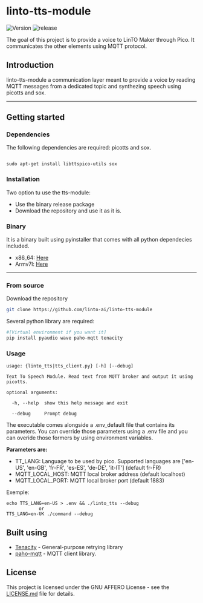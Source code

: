 # linto-tts-module
![Version](https://img.shields.io/github/manifest-json/v/linto-ai/linto-tts-module) ![release](https://img.shields.io/github/v/release/linto-ai/linto-tts-module)


The goal of this project is to provide a voice to LinTO Maker through Pico.
It communicates the other elements using MQTT protocol.

## Introduction
linto-tts-module a communication layer meant to provide a voice by reading MQTT messages 
from a dedicated topic and synthezing speech using picotts and sox.

-----

## Getting started

### Dependencies

The following dependencies are required: picotts and sox.

```

sudo apt-get install libttspico-utils sox
```

### Installation
Two option tu use the tts-module:
* Use the binary release package
* Download the repository and use it as it is.

### Binary
It is a binary built using pyinstaller that comes with all python dependecies included.
* x86_64: [Here]()
* Armv7l: [Here]()

-----

### From source
Download the repository
```bash
git clone https://github.com/linto-ai/linto-tts-module
```
Several python library are required:
```bash
#[Virtual environment if you want it]
pip install pyaudio wave paho-mqtt tenacity
```

### Usage

```
usage: {linto_tts|tts_client.py} [-h] [--debug]

Text To Speech Module. Read text from MQTT broker and output it using picotts.

optional arguments:

  -h, --help  show this help message and exit

  --debug     Prompt debug

```

The executable comes alongside a .env_default file that contains its parameters.
You can override those parameters using a .env file and you can overide those formers by using environment variables.

**Parameters are:**
* TT_LANG: Language to be used by pico. Supported languages are ['en-US', 'en-GB', 'fr-FR', 'es-ES', 'de-DE', 'it-IT'] (default fr-FR)
* MQTT_LOCAL_HOST: MQTT local broker address (default localhost)
* MQTT_LOCAL_PORT: MQTT local broker port (default 1883)

Exemple:
```
echo TTS_LANG=en-US > .env && ./linto_tts --debug
            or
TTS_LANG=en-UK ./command --debug
```

## Built using

* [Tenacity](https://github.com/jd/tenacity) - General-purpose retrying library
* [paho-mqtt](https://pypi.org/project/paho-mqtt/) - MQTT client library.


## License

This project is licensed under the GNU AFFERO License - see the [LICENSE.md](LICENSE.md) file for details.

